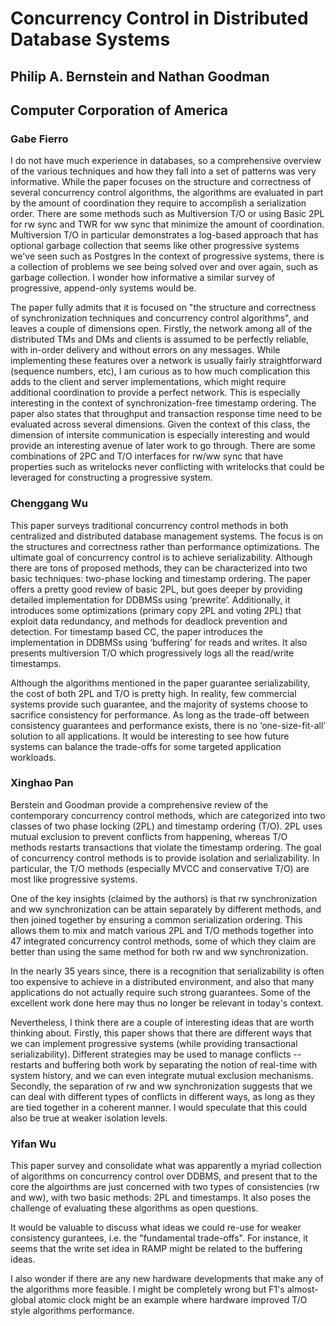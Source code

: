 # Concurrency Control in Distributed Database Systems
## Philip A. Bernstein and Nathan Goodman
## Computer Corporation of America

### Gabe Fierro

I do not have much experience in databases, so a comprehensive overview of the
various techniques and how they fall into a set of patterns was very
informative. While the paper focuses on the structure and correctness of
several concurrency control algorithms, the algorithms are evaluated in part by
the amount of coordination they require to accomplish a serialization order.
There are some methods such as Multiversion T/O or using Basic 2PL for rw sync
and TWR for ww sync that minimize the amount of coordination. Multiversion T/O
in particular demonstrates a log-based approach that has optional garbage
collection that seems like other progressive systems we've seen such as
Postgres In the context of progressive systems, there is a collection of
problems we see being solved over and over again, such as garbage collection.
I wonder how informative a similar survey of progressive, append-only systems
would be.

The paper fully admits that it is focused on "the structure and correctness of
synchronization techniques and concurrency control algorithms", and leaves a
couple of dimensions open. Firstly, the network among all of the distributed
TMs and DMs and clients is assumed to be perfectly reliable, with in-order
delivery and without errors on any messages. While implementing these features
over a network is usually fairly straightforward (sequence numbers, etc), I am
curious as to how much complication this adds to the client and server
implementations, which might require additional coordination to provide a
perfect network. This is especially interesting in the context of
synchronization-free timestamp ordering. The paper also states that throughput
and transaction response time need to be evaluated across several dimensions.
Given the context of this class, the dimension of intersite communication is
especially interesting and would provide an interesting avenue of later work to
go through. There are some combinations of 2PC and T/O interfaces for rw/ww
sync that have properties such as writelocks never conflicting with writelocks
that could be leveraged for constructing a progressive system.

### Chenggang Wu

This paper surveys traditional concurrency control methods in both centralized and distributed database management systems. The focus is on the structures and correctness rather than performance optimizations. The ultimate goal of concurrency control is to achieve serializability. Although there are tons of proposed methods, they can be characterized into two basic techniques: two-phase locking and timestamp ordering. The paper offers a pretty good review of basic 2PL, but goes deeper by providing detailed implementation for DDBMSs using ‘prewrite’. Additionally, it introduces some optimizations (primary copy 2PL and voting 2PL) that exploit data redundancy, and methods for deadlock prevention and detection. For timestamp based CC, the paper introduces the implementation in DDBMSs using ‘buffering’ for reads and writes. It also presents multiversion T/O which progressively logs all the read/write timestamps.

Although the algorithms mentioned in the paper guarantee serializability, the cost of both 2PL and T/O is pretty high. In reality, few commercial systems provide such guarantee, and the majority of systems choose to sacrifice consistency for performance. As long as the trade-off between consistency guarantees and performance exists, there is no ‘one-size-fit-all’ solution to all applications. It would be interesting to see how future systems can balance the trade-offs for some targeted application workloads.

### Xinghao Pan

Berstein and Goodman provide a comprehensive review of the contemporary concurrency control methods, which are categorized into two classes of two phase locking (2PL) and timestamp ordering (T/O).
2PL uses mutual exclusion to prevent conflicts from happening, whereas T/O methods restarts transactions that violate the timestamp ordering.
The goal of concurrency control methods is to provide isolation and serializability.
In particular, the T/O methods (especially MVCC and conservative T/O) are most like progressive systems.

One of the key insights (claimed by the authors) is that rw synchronization and ww synchronization can be attain separately by different methods, and then joined together by ensuring a common serialization ordering.
This allows them to mix and match various 2PL and T/O methods together into 47 integrated concurrency control methods, some of which they claim are better than using the same method for both rw and ww synchronization.

In the nearly 35 years since, there is a recognition that serializability is often too expensive to achieve in a distributed environment, and also that many applications do not actually require such strong guarantees.
Some of the excellent work done here may thus no longer be relevant in today's context.

Nevertheless, I think there are a couple of interesting ideas that are worth thinking about.
Firstly, this paper shows that there are different ways that we can implement progressive systems (while providing transactional serializability).
Different strategies may be used to manage conflicts -- restarts and buffering both work by separating the notion of real-time with system history, and we can even integrate mutual exclusion mechanisms.
Secondly, the separation of rw and ww synchronization suggests that we can deal with different types of conflicts in different ways, as long as they are tied together in a coherent manner.
I would speculate that this could also be true at weaker isolation levels.


### Yifan Wu

This paper survey and consolidate what was apparently a myriad collection of algorithms on
concurrency control over DDBMS, and present that to the core the algoirthms are just concerned with
two types of consistencies (rw and ww), with two basic methods: 2PL and timestamps. It also poses the
challenge of evaluating these algorithms as open questions.

It would be valuable to discuss what ideas we could re-use for weaker consistency gurantees, i.e.
the "fundamental trade-offs". For instance, it seems that the write set idea in RAMP might be
related to the buffering ideas.

I also wonder if there are any new hardware developments that make any of the algorithms more
feasible. I might be completely wrong but F1's almost-global atomic clock might be an example where
hardware improved T/O style algorithms performance.

